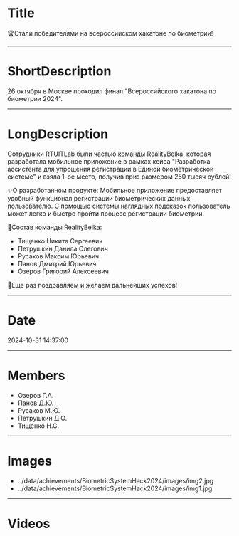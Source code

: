 # Title

🏆Стали победителями на всероссийском хакатоне по биометрии!

---

# ShortDescription

26 октября в Москве проходил финал "Всероссийского хакатона по биометрии 2024".

---

# LongDescription

Сотрудники RTUITLab были частью команды RealityBelka, которая разработала мобильное приложение в рамках кейса "Разработка ассистента для упрощения регистрации в Единой биометрической системе" и взяла 1-ое место, получив приз размером 250 тысяч рублей!

✨О разработанном продукте:
Мобильное приложение предоставляет удобный функционал регистрации биометрических данных пользователю. С помощью системы наглядных подсказок пользователь может легко и быстро пройти процесс регистрации биометрии.

👥Состав команды RealityBelka:
- Тищенко Никита Сергеевич
- Петрушкин Данила Олегович
- Русаков Максим Юрьевич
- Панов Дмитрий Юрьевич
- Озеров Григорий Алексеевич

🎉Еще раз поздравляем и желаем дальнейших успехов!

---

# Date

2024-10-31 14:37:00

---

# Members

- Озеров Г.А.
- Панов Д.Ю.
- Русаков М.Ю.
- Петрушкин Д.О.
- Тищенко Н.С.

---

# Images

- ../data/achievements/BiometricSystemHack2024/images/img2.jpg
- ../data/achievements/BiometricSystemHack2024/images/img1.jpg

---

# Videos

